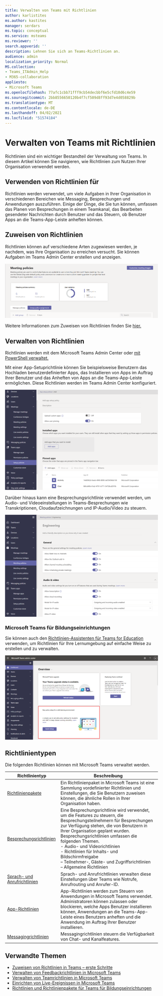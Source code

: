 ```yaml
---
title: Verwalten von Teams mit Richtlinien
author: karlistites
ms.author: kastites
manager: serdars
ms.topic: conceptual
ms.service: msteams
ms.reviewer: ''
search.appverid: ''
description: Lehnen Sie sich an Teams-Richtlinien an.
audience: admin
localization_priority: Normal
MS.collection:
- Teams_ITAdmin_Help
- M365-collaboration
appliesto:
- Microsoft Teams
ms.openlocfilehash: 77afc1cbb71fff9cb54decbbf6e5cfd10d6c4e59
ms.sourcegitcommit: 2bb8556650120b4f7cf509d8ff93d7e4d058829b
ms.translationtype: MT
ms.contentlocale: de-DE
ms.lasthandoff: 04/02/2021
ms.locfileid: "51574184"
---
```

# <a name="manage-teams-with-policies"></a>Verwalten von Teams mit Richtlinien

Richtlinien sind ein wichtiger Bestandteil der Verwaltung von Teams. In diesem Artikel können Sie navigieren, wie Richtlinien zum Nutzen Ihrer Organisation verwendet werden.

## <a name="what-you-use-policies-for"></a>Verwenden von Richtlinien für

Richtlinien werden verwendet, um viele Aufgaben in Ihrer Organisation in verschiedenen Bereichen wie Messaging, Besprechungen und Anwendungen auszuführen. Einige der Dinge, die Sie tun können, umfassen das Planen von Besprechungen in einem Teamkanal, das Bearbeiten gesendeter Nachrichten durch Benutzer und das Steuern, ob Benutzer Apps an die Teams-App-Leiste anheften können.

## <a name="how-to-assign-policies"></a>Zuweisen von Richtlinien

Richtlinien können auf verschiedene Arten zugewiesen werden, je nachdem, was Ihre Organisation zu erreichen versucht. Sie können Aufgaben im Teams Admin Center erstellen und anzeigen.

![Screenshot der Gruppenrichtlinienzuordnung.](media/group-policy-assignment.png)

Weitere Informationen zum Zuweisen von Richtlinien finden Sie [hier.](policy-assignment-overview.md)

## <a name="how-to-manage-policies"></a>Verwalten von Richtlinien

Richtlinien werden mit dem Microsoft Teams Admin Center oder [mit PowerShell verwaltet.](./teams-powershell-managing-teams.md#manage-policies-via-powershell)

Mit einer App-Setuprichtlinie können Sie beispielsweise Benutzern das Hochladen benutzerdefinierter Apps, das Installieren von Apps im Auftrag Ihrer Benutzer und das Anheften von Apps an die Teams-App-Leiste ermöglichen. Diese Richtlinien werden im Teams Admin Center konfiguriert.

![Screenshot der App-Setuprichtlinie.](media/app-setup-policy.png)

Darüber hinaus kann eine Besprechungsrichtlinie verwendet werden, um Audio- und Videoeinstellungen in Teams-Besprechungen wie Transkriptionen, Cloudaufzeichnungen und IP-Audio/Video zu steuern.

![Screenshot der Besprechungsrichtlinie.](media/engineering-meeting-policy.png)

### <a name="teams-for-education"></a>Microsoft Teams für Bildungseinrichtungen

Sie können auch den [Richtlinien-Assistenten für Teams for Education](easy-policy-setup-edu.md) verwenden, um Richtlinien für Ihre Lernumgebung auf einfache Weise zu erstellen und zu verwalten.

![Screenshot des Richtlinien-Assistenten für Teams for Education.](media/easy-policy-setup-quick-setup.png)

## <a name="types-of-policies"></a>Richtlinientypen

Die folgenden Richtlinien können mit Microsoft Teams verwaltet werden.

Richtlinientyp | Beschreibung
------------|------------
[Richtlinienpakete](manage-policy-packages.md) | Ein Richtlinienpaket in Microsoft Teams ist eine Sammlung vordefinierter Richtlinien und Einstellungen, die Sie Benutzern zuweisen können, die ähnliche Rollen in Ihrer Organisation haben.
[Besprechungsrichtlinien](meeting-policies-in-teams.md) | Eine Besprechungsrichtlinie wird verwendet, um die Features zu steuern, die Besprechungsteilnehmern für Besprechungen zur Verfügung stehen, die von Benutzern in Ihrer Organisation geplant wurden. Besprechungsrichtlinien umfassen die folgenden Themen.<br> - Audio- und Videorichtlinien<br> - Richtlinien für Inhalts- und Bildschirmfreigabe<br> – Teilnehmer-, Gäste- und Zugriffsrichtlinien<br> – Allgemeine Richtlinien
[Sprach- und Anrufrichtlinien](voice-and-calling-policies.md)| Sprach- und Anrufrichtlinien verwalten diese Einstellungen über Teams wie Notrufe, Anrufrouting und Anrufer-ID.
[App-Richtlinien](app-policies.md)| App-Richtlinien werden zum Steuern von Anwendungen in Microsoft Teams verwendet. Administratoren können zulassen oder blockieren, welche Apps Benutzer installieren können, Anwendungen an die Teams-App-Leiste eines Benutzers anheften und die Anwendung im Auftrag Ihrer Benutzer installieren.
[Messagingrichtlinien](messaging-policies-in-teams.md)| Messagingrichtlinien steuern die Verfügbarkeit von Chat- und Kanalfeatures.

## <a name="related-topics"></a>Verwandte Themen

* [Zuweisen von Richtlinien in Teams – erste Schritte](policy-assignment-overview.md)
* [Verwalten von Feedbackrichtlinien in Microsoft Teams](manage-feedback-policies-in-teams.md)
* [Verwalten von Teamrichtlinien in Microsoft Teams](teams-policies.md)
* [Einrichten von Live-Ereignissen in Microsoft Teams](teams-live-events/set-up-for-teams-live-events.md)
* [Richtlinien und Richtlinienpakete für Teams für Bildungseinrichtungen](policy-packages-edu.md)